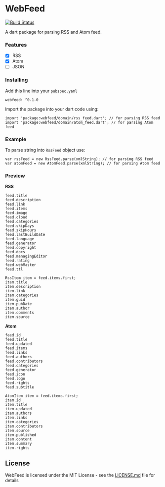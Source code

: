 # WebFeed

[![Build Status](https://travis-ci.org/witochandra/webfeed.svg?branch=master)](https://travis-ci.org/witochandra/webfeed)

A dart package for parsing RSS and Atom feed.

### Features

- [x] RSS
- [x] Atom
- [ ] JSON

### Installing

Add this line into your `pubspec.yaml`
```
webfeed: ^0.1.0
```

Import the package into your dart code using:
```
import 'package:webfeed/domain/rss_feed.dart'; // for parsing RSS feed
import 'package:webfeed/domain/atom_feed.dart'; // for parsing Atom feed
```

### Example

To parse string into `RssFeed` object use:
```
var rssFeed = new RssFeed.parse(xmlString); // for parsing RSS feed
var atomFeed = new AtomFeed.parse(xmlString); // for parsing Atom feed
```

### Preview

**RSS**
```
feed.title
feed.description
feed.link
feed.items
feed.image
feed.cloud
feed.categories
feed.skipDays
feed.skipHours
feed.lastBuildDate
feed.language
feed.generator
feed.copyright
feed.docs
feed.managingEditor
feed.rating
feed.webMaster
feed.ttl

RssItem item = feed.items.first;
item.title
item.description
item.link
item.categories
item.guid
item.pubDate
item.author
item.comments
item.source
```

**Atom**
```
feed.id
feed.title
feed.updated
feed.items
feed.links
feed.authors
feed.contributors
feed.categories
feed.generator
feed.icon
feed.logo
feed.rights
feed.subtitle

AtomItem item = feed.items.first;
item.id
item.title
item.updated
item.authors
item.links
item.categories
item.contributors
item.source
item.published
item.content
item.summary
item.rights
```

## License

WebFeed is licensed under the MIT License - see the [LICENSE.md](LICENSE.md) file for details
